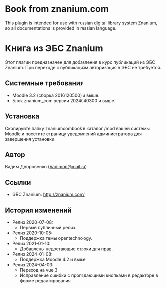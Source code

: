 Book from znanium.com
=====================

This plugin is intended for use with russian digital library system Znanium, 
so all documentations is provided in russian language.

Книга из ЭБС Znanium
====================

Этот плагин предназначен для добавления в курс публикаций из ЭБС Znanium. При переходе к публикациям авторизация в ЭБС 
не требуется. 

Системные требования
--------------------
- Moodle 3.2 (сборка 2016120500) и выше.
- Блок znanium_com версии 2024040300 и выше.

Установка
---------
Скопируйте папку znaniumcombook в каталог /mod вашей системы Moodle и посетите страницу уведомлений администратора 
для завершения установки.

Автор
------
Вадим Дворовенко (Vadimon@mail.ru)

Ссылки
------
- ЭБС Znanium: http://znanium.com/

История изменений
-----------------
- Релиз 2020-07-08:
  - Первый публичный релиз.
- Релиз 2020-10-05:
  - Поддержка темы opentechnology.
- Релиз 2021-01-10:
  - Добавлены недостающие строки для прав.
- Релиз 2024-01-08:
  - Поддержка Moodle 4.2 и выше
- Релиз 2024-04-03:
  - Переход на vue 3
  - Исправление ошибки с пропадающими кнопками в редакторе в форме редактирования

